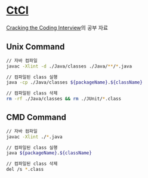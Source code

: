# [CtCI](https://github.com/careercup/CtCI-6th-Edition)

[Cracking the Coding Interview](http://www.yes24.com/Product/Goods/44305533)의 공부 자료

## Unix Command

```sh
// 자바 컴파일
javac -Xlint -d ./Java/classes ./Java/**/*.java

// 컴파일된 class 실행
java -cp ./Java/classes ${packageName}.${className}

// 컴파일된 class 삭제
rm -rf ./Java/classes && rm ./JUnit/*.class
```

## CMD Command

```sh
// 자바 컴파일
javac -Xlint ./*.java

// 컴파일된 class 실행
java ${packageName}.${className}

// 컴파일된 class 삭제
del /s *.class
```

